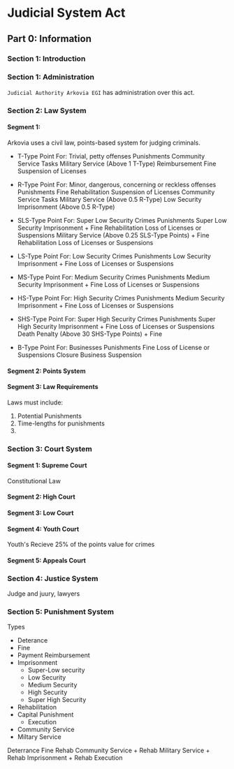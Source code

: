 # Judicial System Act

## Part 0: Information
### Section 1: Introduction

### Section 1: Administration
`Judicial Authority Arkovia EGI` has administration over this act.

### Section 2: Law System
#### Segment 1:
Arkovia uses a civil law, points-based system for judging criminals.

- T-Type Point
    For: Trivial, petty offenses
    Punishments
        Community Service Tasks
        Military Service (Above 1 T-Type)
        Reimbursement
        Fine
        Suspension of Licenses

- R-Type Point
    For: Minor, dangerous, concerning or reckless offenses
    Punishments
        Fine
        Rehabilitation
        Suspension of Licenses
        Community Service Tasks
        Military Service (Above 0.5 R-Type)
        Low Security Imprisonment (Above 0.5 R-Type)

- SLS-Type Point
    For: Super Low Security Crimes
    Punishments
        Super Low Security Imprisonment +
            Fine
            Rehabilitation
            Loss of Licenses or Suspensions
        Military Service (Above 0.25 SLS-Type Points) +
            Fine
            Rehabilitation
            Loss of Licenses or Suspensions

- LS-Type Point
    For: Low Security Crimes
    Punishments
        Low Security Imprisonment +
            Fine
            Loss of Licenses or Suspensions

- MS-Type Point
    For: Medium Security Crimes
    Punishments
        Medium Security Imprisonment +
            Fine
            Loss of Licenses or Suspensions

- HS-Type Point
    For: High Security Crimes
    Punishments
        Medium Security Imprisonment +
            Fine
            Loss of Licenses or Suspensions

- SHS-Type Point
    For: Super High Security Crimes
    Punishments
        Super High Security Imprisonment +
            Fine
            Loss of Licenses or Suspensions
        Death Penalty (Above 30 SHS-Type Points) +
            Fine

- B-Type Point
    For: Businesses
    Punishments
        Fine
        Loss of License or Suspensions
        Closure
        Business Suspension

#### Segment 2: Points System


#### Segment 3: Law Requirements
Laws must include: 

1. Potential Punishments
2. Time-lengths for punishments
3. 


### Section 3: Court System
#### Segment 1: Supreme Court
Constitutional Law

#### Segment 2: High Court

#### Segment 3: Low Court

#### Segment 4: Youth Court
Youth's Recieve 25% of the points value for crimes

#### Segment 5: Appeals Court


### Section 4: Justice System
Judge and juury, lawyers

### Section 5: Punishment System
Types
- Deterance
- Fine
- Payment Reimbursement
- Imprisonment
    - Super-Low security
    - Low Security
    - Medium Security
    - High Security
    - Super High Security
- Rehabilitation
- Capital Punishment
    - Execution
- Community Service
- Miltary Service

Deterrance
Fine
Rehab
Community Service + Rehab
Military Service + Rehab
Imprisonment + Rehab
Execution
